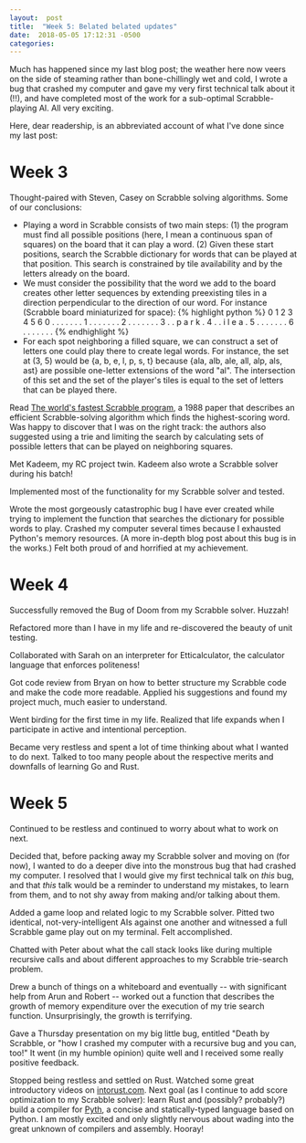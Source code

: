 ```yaml
---
layout:  post
title:  "Week 5: Belated belated updates"
date:  2018-05-05 17:12:31 -0500
categories:
---
```


Much has happened since my last blog post; the weather here now veers on the side of steaming rather than bone-chillingly wet and cold, I wrote a bug that crashed my computer and gave my very first technical talk about it (!!), and have completed most of the work for a sub-optimal Scrabble-playing AI. All very exciting.

Here, dear readership, is an abbreviated account of what I've done since my last post:

# Week 3

Thought-paired with Steven, Casey on Scrabble solving algorithms. Some of our conclusions:
- Playing a word in Scrabble consists of two main steps: (1) the program must find all possible positions (here, I mean a continuous span of squares) on the board that it can play a word. (2) Given these start positions, search the Scrabble dictionary for words that can be played at that position. This search is constrained by tile availability and by the letters already on the board.
- We must consider the possibility that the word we add to the board creates other letter sequences by extending preexisting tiles in a direction perpendicular to the direction of our word. For instance (Scrabble board miniaturized for space):
{% highlight python %}
  0 1 2 3 4 5 6
0 . . . . . . .
1 . . . . . . .
2 . . . . . . .
3 . . p a r k .
4 . . i l e a .
5 . . . . . . .
6 . . . . . . .
{% endhighlight %}
- For each spot neighboring a filled square, we can construct a set of letters one could play there to create legal words. For instance, the set at (3, 5) would be {a, b, e, l, p, s, t} because {ala, alb, ale, all, alp, als, ast} are possible one-letter extensions of the word "al". The intersection of this set and the set of the player's tiles is equal to the set of letters that can be played there.

Read [The world's fastest Scrabble program](https://dl.acm.org/citation.cfm?id=42420), a 1988 paper that describes an efficient Scrabble-solving algorithm which finds the highest-scoring word. Was happy to discover that I was on the right track: the authors also suggested using a trie and limiting the search by calculating sets of possible letters that can be played on neighboring squares.

Met Kadeem, my RC project twin. Kadeem also wrote a Scrabble solver during his batch!

Implemented most of the functionality for my Scrabble solver and tested.

Wrote the most gorgeously catastrophic bug I have ever created while trying to implement the function that searches the dictionary for possible words to play. Crashed my computer several times because I exhausted Python's memory resources. (A more in-depth blog post about this bug is in the works.) Felt both proud of and horrified at my achievement.

# Week 4

Successfully removed the Bug of Doom from my Scrabble solver. Huzzah!

Refactored more than I have in my life and re-discovered the beauty of unit testing.

Collaborated with Sarah on an interpreter for Etticalculator, the calculator language that enforces politeness!

Got code review from Bryan on how to better structure my Scrabble code and make the code more readable. Applied his suggestions and found my project much, much easier to understand.

Went birding for the first time in my life. Realized that life expands when I participate in active and intentional perception.

Became very restless and spent a lot of time thinking about what I wanted to do next. Talked to too many people about the respective merits and downfalls of learning Go and Rust.

# Week 5

Continued to be restless and continued to worry about what to work on next.

Decided that, before packing away my Scrabble solver and moving on (for now), I wanted to do a deeper dive into the monstrous bug that had crashed my computer. I resolved that I would give my first technical talk on *this* bug, and that *this* talk would be a reminder to understand my mistakes, to learn from them, and to not shy away from making and/or talking about them.

Added a game loop and related logic to my Scrabble solver. Pitted two identical, not-very-intelligent AIs against one another and witnessed a full Scrabble game play out on my terminal. Felt accomplished.

Chatted with Peter about what the call stack looks like during multiple recursive calls and about different approaches to my Scrabble trie-search problem.

Drew a bunch of things on a whiteboard and eventually -- with significant help from Arun and Robert -- worked out a function that describes the growth of memory expenditure over the execution of my trie search function. Unsurprisingly, the growth is terrifying.

Gave a Thursday presentation on my big little bug, entitled "Death by Scrabble, or "how I crashed my computer with a recursive bug and you can, too!" It went (in my humble opinion) quite well and I received some really positive feedback.

Stopped being restless and settled on Rust. Watched some great introductory videos on [intorust.com](http://intorust.com/). Next goal (as I continue to add score optimization to my Scrabble solver): learn Rust and (possibly? probably?) build a compiler for [Pyth](https://pyth.readthedocs.io/en/latest/), a concise and statically-typed language based on Python. I am mostly excited and only slightly nervous about wading into the great unknown of compilers and assembly. Hooray!
